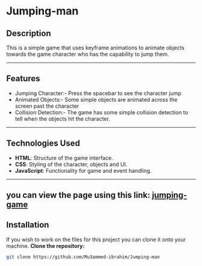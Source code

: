 # Jumping-man


## Description

This is a simple game that uses keyframe animations to animate objects towards the game character who has the capability to jump them.

---

## Features

- Jumping Character:- Press the spacebar to see the character jump
- Animated Objects:- Some simple objects are animated across the screen past the character
- Collision Detection:- The game has some simple collision detection to tell when the objects hit the character.

---

## Technologies Used

- **HTML**: Structure of the game interface.
- **CSS**: Styling of the character, objects and UI.
- **JavaScript**: Functionality for game and event handling.

---
 you can view the page using this link: 
[jumping-game]()
---
## Installation
If you wish to work on the files for this project you can clone it onto your machine.
 **Clone the repository:**

   ```bash
   git clone https://github.com/Mu3ammed-ibrahim/Jumping-man


